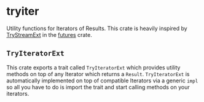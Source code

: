 # tryiter
Utility functions for Iterators of Results. This crate is heavily inspired by [TryStreamExt] in the [futures] crate.

[futures]: https://docs.rs/futures
[TryStreamExt]: https://docs.rs/futures/latest/futures/stream/trait.TryStreamExt.html

## `TryIteratorExt`

This crate exports a trait called `TryIteratorExt` which provides utility methods on top of any Iterator which returns a `Result`. `TryIteratorExt` is automatically implemented on top of compatible Iterators via a generic `impl` so all you have to do is import the trait and start calling methods on your iterators.
